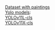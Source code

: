 [Dataset with paintings](https://www.kaggle.com/datasets/downshift/russian-classic-painting-dataset)<br>
[Yolo models](https://docs.ultralytics.com/tasks/classify/#models):<br>
[YOLOv11L-cls](https://github.com/ultralytics/assets/releases/download/v8.3.0/yolo11l-cls.pt)<br>
[YOLOv11X-cls](https://github.com/ultralytics/assets/releases/download/v8.3.0/yolo11x-cls.pt)
